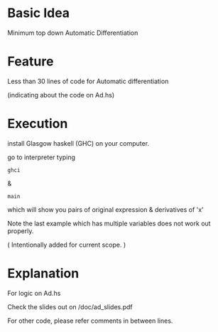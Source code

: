 
# Basic Idea

Minimum top down Automatic Differentiation 

# Feature

Less than 30 lines of code for Automatic differentiation

(indicating about the code on Ad.hs)

# Execution

install Glasgow haskell (GHC) on your computer.

go to interpreter typing 

`ghci`

&

`main`

which will show you pairs of original expression & derivatives of 'x'

Note the last example which has multiple variables does not work out properly.

( Intentionally added for current scope. )


# Explanation

For logic on Ad.hs

Check the slides out on /doc/ad_slides.pdf

For other code, please refer comments in between lines.



